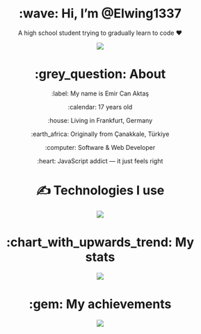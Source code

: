 <div align="center">
<h1> :wave: Hi, I’m @Elwing1337 </h1>
<p> A high school student trying to gradually learn to code ❤ </p>

<a href="https://discord.com/users/1286039029455782009"><img src="https://lanyard.cnrad.dev/api/1286039029455782009?theme=dark&bg=&showDisplayName=true&borderRadius=&idleMessage=" /></a>
  
<h1> :grey_question: About </h1>
  <p> :label: My name is Emir Can Aktaş </p>
  <p> :calendar: 17 years old </p>
  <p> :house: Living in Frankfurt, Germany </p>
  <p> :earth_africa: Originally from Çanakkale, Türkiye </p>
  <p> :computer: Software & Web Developer </p>
  <p> :heart: JavaScript addict — it just feels right </p>

<h1> ✍ Technologies I use </h1>
<img src="https://skillicons.dev/icons?i=html,css,js,ts,cs,sass,bootstrap,react,tailwind,discord,mongodb,vscode,visualstudio&theme=dark" />

<h1> :chart_with_upwards_trend: My stats </h1>
<img src="https://github-readme-stats.vercel.app/api?username=Elwing1337&show_icons=true&theme=dark" />

<h1> :gem: My achievements </h1>
<img src="https://github-profile-trophy.vercel.app/?username=Elwing1337&theme=onedark" />
</div>

